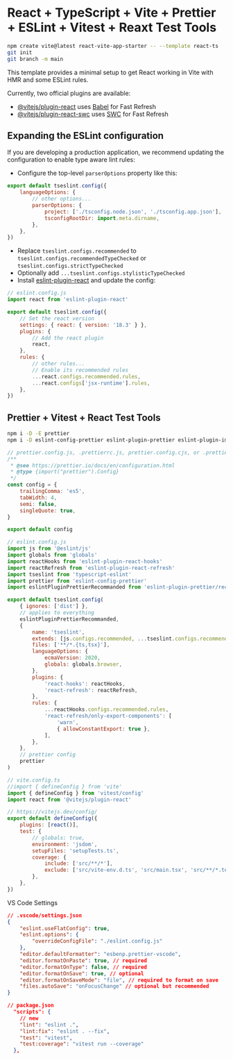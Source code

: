 # React + TypeScript + Vite + Prettier + ESLint + Vitest + Reaxt Test Tools

```bash
npm create vite@latest react-vite-app-starter -- --template react-ts
git init
git branch -m main
```

This template provides a minimal setup to get React working in Vite with HMR and some ESLint rules.

Currently, two official plugins are available:

-   [@vitejs/plugin-react](https://github.com/vitejs/vite-plugin-react/blob/main/packages/plugin-react/README.md) uses [Babel](https://babeljs.io/) for Fast Refresh
-   [@vitejs/plugin-react-swc](https://github.com/vitejs/vite-plugin-react-swc) uses [SWC](https://swc.rs/) for Fast Refresh

## Expanding the ESLint configuration

If you are developing a production application, we recommend updating the configuration to enable type aware lint rules:

-   Configure the top-level `parserOptions` property like this:

```js
export default tseslint.config({
    languageOptions: {
        // other options...
        parserOptions: {
            project: ['./tsconfig.node.json', './tsconfig.app.json'],
            tsconfigRootDir: import.meta.dirname,
        },
    },
})
```

-   Replace `tseslint.configs.recommended` to `tseslint.configs.recommendedTypeChecked` or `tseslint.configs.strictTypeChecked`
-   Optionally add `...tseslint.configs.stylisticTypeChecked`
-   Install [eslint-plugin-react](https://github.com/jsx-eslint/eslint-plugin-react) and update the config:

```js
// eslint.config.js
import react from 'eslint-plugin-react'

export default tseslint.config({
    // Set the react version
    settings: { react: { version: '18.3' } },
    plugins: {
        // Add the react plugin
        react,
    },
    rules: {
        // other rules...
        // Enable its recommended rules
        ...react.configs.recommended.rules,
        ...react.configs['jsx-runtime'].rules,
    },
})
```

## Prettier + Vitest + React Test Tools

```bash
npm i -D -E prettier
npm i -D eslint-config-prettier eslint-plugin-prettier eslint-plugin-import
```

```js
// prettier.config.js, .prettierrc.js, prettier.config.cjs, or .prettierrc.cjs
/**
 * @see https://prettier.io/docs/en/configuration.html
 * @type {import("prettier").Config}
 */
const config = {
    trailingComma: 'es5',
    tabWidth: 4,
    semi: false,
    singleQuote: true,
}

export default config
```

```js
// eslint.config.js
import js from '@eslint/js'
import globals from 'globals'
import reactHooks from 'eslint-plugin-react-hooks'
import reactRefresh from 'eslint-plugin-react-refresh'
import tseslint from 'typescript-eslint'
import prettier from 'eslint-config-prettier'
import eslintPluginPrettierRecommanded from 'eslint-plugin-prettier/recommended'

export default tseslint.config(
    { ignores: ['dist'] },
    // applies to everything
    eslintPluginPrettierRecommanded,
    {
        name: 'tseslint',
        extends: [js.configs.recommended, ...tseslint.configs.recommended],
        files: ['**/*.{ts,tsx}'],
        languageOptions: {
            ecmaVersion: 2020,
            globals: globals.browser,
        },
        plugins: {
            'react-hooks': reactHooks,
            'react-refresh': reactRefresh,
        },
        rules: {
            ...reactHooks.configs.recommended.rules,
            'react-refresh/only-export-components': [
                'warn',
                { allowConstantExport: true },
            ],
        },
    },
    // prettier config
    prettier
)
```

```js
// vite.config.ts
//import { defineConfig } from 'vite'
import { defineConfig } from 'vitest/config'
import react from '@vitejs/plugin-react'

// https://vitejs.dev/config/
export default defineConfig({
    plugins: [react()],
    test: {
        // globals: true,
        environment: 'jsdom',
        setupFiles: 'setupTests.ts',
        coverage: {
            include: ['src/**/*'],
            exclude: ['src/vite-env.d.ts', 'src/main.tsx', 'src/**/*.test.ts'],
        },
    },
})
```

VS Code Settings

```json
// .vscode/settings.json
{
    "eslint.useFlatConfig": true,
    "eslint.options": {
        "overrideConfigFile": "./eslint.config.js"
    },
    "editor.defaultFormatter": "esbenp.prettier-vscode",
    "editor.formatOnPaste": true, // required
    "editor.formatOnType": false, // required
    "editor.formatOnSave": true, // optional
    "editor.formatOnSaveMode": "file", // required to format on save
    "files.autoSave": "onFocusChange" // optional but recommended
}
```

```json
// package.json
  "scripts": {
    // new
    "lint": "eslint .",
    "lint:fix": "eslint . --fix",
    "test": "vitest",
    "test:coverage": "vitest run --coverage"
  },
```
